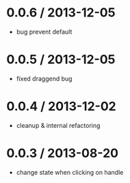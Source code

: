 
0.0.6 / 2013-12-05
==================

 * bug prevent default

0.0.5 / 2013-12-05
==================

 * fixed draggend bug

0.0.4 / 2013-12-02
==================

 * cleanup & internal refactoring

0.0.3 / 2013-08-20
==================

- change state when clicking on handle


